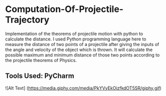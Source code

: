 # Computation-Of-Projectile-Trajectory
 Implementation of the theorems of projectile motion with python to calculate the distance. I used Python programming language here to measure the distance of two points of a projectile after giving the inputs of the angle and velocity of the object which is thrown. It will calculate the possible maximum and minimum distance of those two points according to the projectile theorems of Physics. 

## Tools Used: PyCharm
![Alt Text] (https://media.giphy.com/media/PkYVyEkOizfkdOT5SR/giphy.gif)
